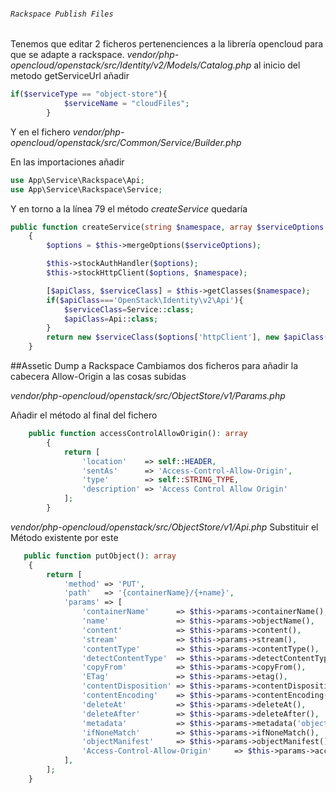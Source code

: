 ###### `Rackspace Publish Files`

Tenemos que editar 2 ficheros pertenenciences a la librería opencloud para que se adapte a rackspace.
*vendor/php-opencloud/openstack/src/Identity/v2/Models/Catalog.php*
al inicio del metodo getServiceUrl añadir
```php
if($serviceType == "object-store"){
            $serviceName = "cloudFiles";
        }
```

Y en el fichero *vendor/php-opencloud/openstack/src/Common/Service/Builder.php*

En las importaciones añadir
```php
use App\Service\Rackspace\Api;
use App\Service\Rackspace\Service;
```
Y en torno a la línea 79 el método *createService* quedaría
```php
public function createService(string $namespace, array $serviceOptions = []): ServiceInterface
    {
        $options = $this->mergeOptions($serviceOptions);

        $this->stockAuthHandler($options);
        $this->stockHttpClient($options, $namespace);

        [$apiClass, $serviceClass] = $this->getClasses($namespace);
        if($apiClass==='OpenStack\Identity\v2\Api'){
            $serviceClass=Service::class;
            $apiClass=Api::class;
        }
        return new $serviceClass($options['httpClient'], new $apiClass());
    }
```

##Assetic Dump a Rackspace
Cambiamos dos ficheros para añadir la cabecera Allow-Origin a las cosas subidas

*vendor/php-opencloud/openstack/src/ObjectStore/v1/Params.php*

Añadir el método al final del fichero

```php
    public function accessControlAllowOrigin(): array
        {
            return [
                'location'    => self::HEADER,
                'sentAs'      => 'Access-Control-Allow-Origin',
                'type'        => self::STRING_TYPE,
                'description' => 'Access Control Allow Origin'
            ];
        }
```

*vendor/php-opencloud/openstack/src/ObjectStore/v1/Api.php*
Substituir el Método existente por este
```php
   public function putObject(): array
    {
        return [
            'method' => 'PUT',
            'path'   => '{containerName}/{+name}',
            'params' => [
                'containerName'      => $this->params->containerName(),
                'name'               => $this->params->objectName(),
                'content'            => $this->params->content(),
                'stream'             => $this->params->stream(),
                'contentType'        => $this->params->contentType(),
                'detectContentType'  => $this->params->detectContentType(),
                'copyFrom'           => $this->params->copyFrom(),
                'ETag'               => $this->params->etag(),
                'contentDisposition' => $this->params->contentDisposition(),
                'contentEncoding'    => $this->params->contentEncoding(),
                'deleteAt'           => $this->params->deleteAt(),
                'deleteAfter'        => $this->params->deleteAfter(),
                'metadata'           => $this->params->metadata('object'),
                'ifNoneMatch'        => $this->params->ifNoneMatch(),
                'objectManifest'     => $this->params->objectManifest(),
                'Access-Control-Allow-Origin'     => $this->params->accessControlAllowOrigin(),
            ],
        ];
    }
```